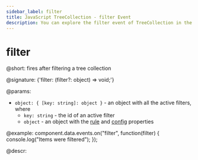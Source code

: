```yaml
---
sidebar_label: filter
title: JavaScript TreeCollection - filter Event 
description: You can explore the filter event of TreeCollection in the documentation of the DHTMLX JavaScript UI library. Browse developer guides and API reference, try out code examples and live demos, and download a free 30-day evaluation version of DHTMLX Suite.
---
```


# filter

@short: fires after filtering a tree collection 

@signature: {'filter: (filter?: object) => void;'}

@params:
- `object: { [key: string]: object }` - an object with all the active filters, where
	- `key: string` - the id of an active filter
	- `object` - an object with the [rule](tree_collection/api/treecollection_filter_method.md) and [config](tree_collection/api/treecollection_filter_method.md) properties

@example:
component.data.events.on("filter", function(filter) {
    console.log("Items were filtered");
});

@descr: